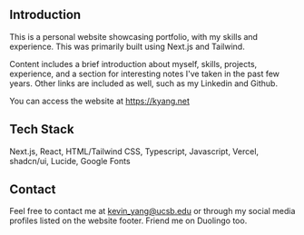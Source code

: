 ## Introduction

This is a personal website showcasing portfolio, with my skills and experience. This was primarily built using Next.js and Tailwind.

Content includes a brief introduction about myself, skills, projects, experience, and a section for interesting notes I've taken in the past few years. Other links are included as well, such as my Linkedin and Github.

You can access the website at https://kyang.net

## Tech Stack

Next.js, React, HTML/Tailwind CSS, Typescript, Javascript, Vercel, shadcn/ui, Lucide, Google Fonts

## Contact

Feel free to contact me at kevin_yang@ucsb.edu or through my social media profiles listed on the website footer. Friend me on Duolingo too.
